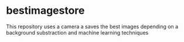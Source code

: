 # bestimagestore
This repository uses a camera a saves the best images depending on a background substraction and machine learning techniques
